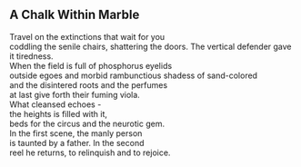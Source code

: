 A Chalk Within Marble
---------------------
  
Travel on the extinctions that wait for you  
coddling the senile chairs, shattering the doors. The vertical defender gave it tiredness.  
When the field is full of phosphorus eyelids  
outside egoes and morbid rambunctious shadess of sand-colored  
and the disintered roots and the perfumes  
at last give forth their fuming viola.  
What cleansed echoes -  
the heights is filled with it,  
beds for the circus and the neurotic gem.  
In the first scene, the manly person  
is taunted by a father. In the second  
reel he returns, to relinquish and to rejoice.  
